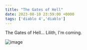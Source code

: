 ```yaml
---
title: "The Gates of Hell"
date: 2023-08-10 23:59:00 +0000
tags: ['diablo 4','diablo']
---
```

The Gates of Hell...  Lilith, I'm coming.

![image](Gates-of-hell.png)